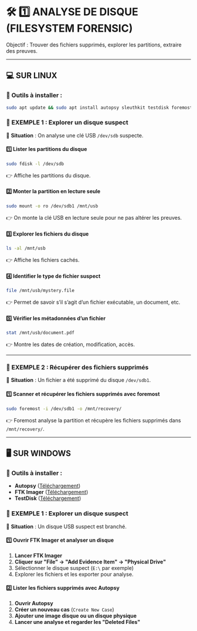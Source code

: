 # 🛠 **1️⃣ ANALYSE DE DISQUE (FILESYSTEM FORENSIC)**
Objectif : Trouver des fichiers supprimés, explorer les partitions, extraire des preuves.

---

## **💻 SUR LINUX**
### **📌 Outils à installer :**
```bash
sudo apt update && sudo apt install autopsy sleuthkit testdisk foremost
```

### **📂 EXEMPLE 1 : Explorer un disque suspect**
📌 **Situation** : On analyse une clé USB `/dev/sdb` suspecte.

#### **1️⃣ Lister les partitions du disque**
```bash
sudo fdisk -l /dev/sdb
```
👉 Affiche les partitions du disque.

#### **2️⃣ Monter la partition en lecture seule**
```bash
sudo mount -o ro /dev/sdb1 /mnt/usb
```
👉 On monte la clé USB en lecture seule pour ne pas altérer les preuves.

#### **3️⃣ Explorer les fichiers du disque**
```bash
ls -al /mnt/usb
```
👉 Affiche les fichiers cachés.

#### **4️⃣ Identifier le type de fichier suspect**
```bash
file /mnt/usb/mystery.file
```
👉 Permet de savoir s’il s’agit d’un fichier exécutable, un document, etc.

#### **5️⃣ Vérifier les métadonnées d’un fichier**
```bash
stat /mnt/usb/document.pdf
```
👉 Montre les dates de création, modification, accès.

---

### **📂 EXEMPLE 2 : Récupérer des fichiers supprimés**
📌 **Situation** : Un fichier a été supprimé du disque `/dev/sdb1`.

#### **1️⃣ Scanner et récupérer les fichiers supprimés avec foremost**
```bash
sudo foremost -i /dev/sdb1 -o /mnt/recovery/
```
👉 Foremost analyse la partition et récupère les fichiers supprimés dans `/mnt/recovery/`.

---

## **🖥️ SUR WINDOWS**
### **📌 Outils à installer :**
- **Autopsy** ([Téléchargement](https://www.autopsy.com/))
- **FTK Imager** ([Téléchargement](https://accessdata.com/product-download))
- **TestDisk** ([Téléchargement](https://www.cgsecurity.org/wiki/TestDisk_Download))

### **📂 EXEMPLE 1 : Explorer un disque suspect**
📌 **Situation** : Un disque USB suspect est branché.

#### **1️⃣ Ouvrir FTK Imager et analyser un disque**
1. **Lancer FTK Imager**
2. **Cliquer sur "File" → "Add Evidence Item" → "Physical Drive"**
3. Sélectionner le disque suspect (`E:\` par exemple)
4. Explorer les fichiers et les exporter pour analyse.

#### **2️⃣ Lister les fichiers supprimés avec Autopsy**
1. **Ouvrir Autopsy**
2. **Créer un nouveau cas** (`Create New Case`)
3. **Ajouter une image disque ou un disque physique**
4. **Lancer une analyse et regarder les "Deleted Files"**
